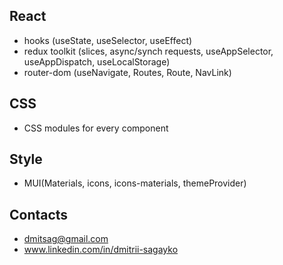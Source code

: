 ## React
- hooks (useState, useSelector, useEffect)
- redux toolkit (slices, async/synch requests, useAppSelector, useAppDispatch, useLocalStorage)
- router-dom (useNavigate, Routes, Route, NavLink)

## CSS
- CSS modules for every component

## Style
- MUI(Materials, icons, icons-materials, themeProvider)


## Contacts
- dmitsag@gmail.com
- www.linkedin.com/in/dmitrii-sagayko
